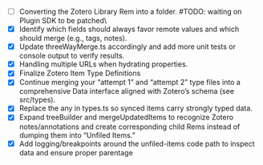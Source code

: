 -   [ ] Converting the Zotero Library Rem into a folder. #TODO: waiting on Plugin SDK to be patched\
-   [x] Identify which fields should always favor remote values and which should merge (e.g., tags, notes).
-   [x] Update threeWayMerge.ts accordingly and add more unit tests or console output to verify results.
-   [x] Handling multiple URLs when hydrating properties.
-   [x] Finalize Zotero Item Type Definitions
-   [x] Continue merging your “attempt 1” and “attempt 2” type files into a comprehensive Data interface aligned with Zotero’s schema (see src/types).
-   [x] Replace the any in types.ts so synced items carry strongly typed data.
-   [x] Expand treeBuilder and mergeUpdatedItems to recognize Zotero notes/annotations and create corresponding child Rems instead of dumping them into “Unfiled Items.”
-   [x] Add logging/breakpoints around the unfiled-items code path to inspect data and ensure proper parentage
